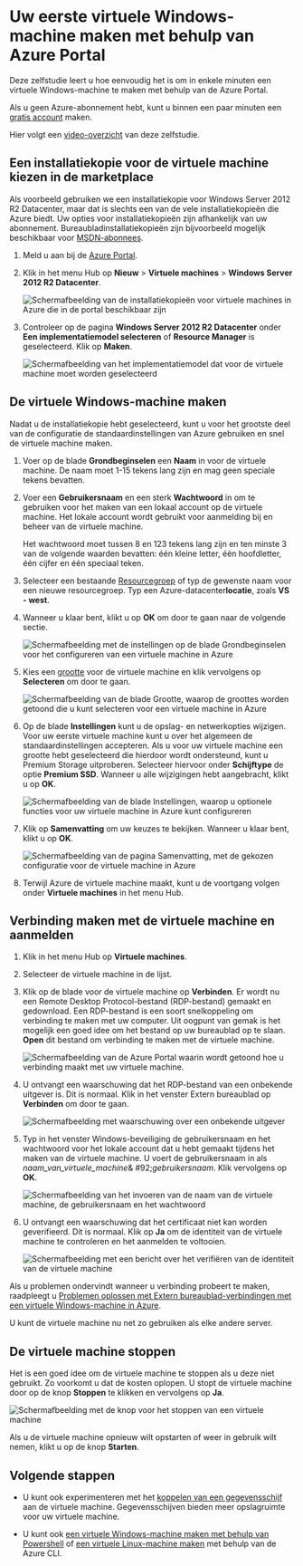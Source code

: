 <properties
    pageTitle="Uw eerste virtuele Windows-machine maken | Microsoft Azure"
    description="Informatie over het maken van uw eerste virtuele Windows-machine met behulp van Azure Portal."
    keywords="Windows virtual machine,create a virtual machine,virtual computer,setting up a virtual machine"
    services="virtual-machines-windows"
    documentationCenter=""
    authors="cynthn"
    manager="timlt"
    editor=""
    tags="azure-resource-manager"/>
<tags
    ms.service="virtual-machines-windows"
    ms.workload="infrastructure-services"
    ms.tgt_pltfrm="vm-windows"
    ms.devlang="na"
    ms.topic="hero-article"
    ms.date="05/05/2016"
    ms.author="cynthn"/>

# Uw eerste virtuele Windows-machine maken met behulp van Azure Portal

Deze zelfstudie leert u hoe eenvoudig het is om in enkele minuten een virtuele Windows-machine te maken met behulp van de Azure Portal.  

Als u geen Azure-abonnement hebt, kunt u binnen een paar minuten een [gratis account](https://azure.microsoft.com/free/) maken.

Hier volgt een [video-overzicht](https://channel9.msdn.com/Blogs/Azure-Documentation-Shorts/Create-A-Virtual-Machine-Running-Windows-In-The-Azure-Preview-Portal) van deze zelfstudie. 


## Een installatiekopie voor de virtuele machine kiezen in de marketplace

Als voorbeeld gebruiken we een installatiekopie voor Windows Server 2012 R2 Datacenter, maar dat is slechts een van de vele installatiekopieën die Azure biedt. Uw opties voor installatiekopieën zijn afhankelijk van uw abonnement. Bureaubladinstallatiekopieën zijn bijvoorbeeld mogelijk beschikbaar voor [MSDN-abonnees](https://azure.microsoft.com/pricing/member-offers/msdn-benefits-details/?WT.mc_id=A261C142F).

1. Meld u aan bij de [Azure Portal](https://portal.azure.com).

2. Klik in het menu Hub op **Nieuw** > **Virtuele machines** > **Windows Server 2012 R2 Datacenter**.

    ![Schermafbeelding van de installatiekopieën voor virtuele machines in Azure die in de portal beschikbaar zijn](./media/virtual-machines-windows-hero-tutorial/marketplace-new.png)


3. Controleer op de pagina **Windows Server 2012 R2 Datacenter** onder **Een implementatiemodel selecteren** of **Resource Manager** is geselecteerd. Klik op **Maken**.

    ![Schermafbeelding van het implementatiemodel dat voor de virtuele machine moet worden geselecteerd](./media/virtual-machines-windows-hero-tutorial/deployment-model.png)

## De virtuele Windows-machine maken

Nadat u de installatiekopie hebt geselecteerd, kunt u voor het grootste deel van de configuratie de standaardinstellingen van Azure gebruiken en snel de virtuele machine maken.

1. Voer op de blade **Grondbeginselen** een **Naam** in voor de virtuele machine. De naam moet 1-15 tekens lang zijn en mag geen speciale tekens bevatten.

2. Voer een **Gebruikersnaam** en een sterk **Wachtwoord** in om te gebruiken voor het maken van een lokaal account op de virtuele machine. Het lokale account wordt gebruikt voor aanmelding bij en beheer van de virtuele machine. 

    Het wachtwoord moet tussen 8 en 123 tekens lang zijn en ten minste 3 van de volgende waarden bevatten: één kleine letter, één hoofdletter, één cijfer en één speciaal teken. 


3. Selecteer een bestaande [Resourcegroep](../resource-group-overview.md#resource-groups) of typ de gewenste naam voor een nieuwe resourcegroep. Typ een Azure-datacenter**locatie**, zoals **VS - west**. 

4. Wanneer u klaar bent, klikt u op **OK** om door te gaan naar de volgende sectie. 

    ![Schermafbeelding met de instellingen op de blade Grondbeginselen voor het configureren van een virtuele machine in Azure](./media/virtual-machines-windows-hero-tutorial/basics-blade.png)

    
5. Kies een [grootte](virtual-machines-windows-sizes.md) voor de virtuele machine en klik vervolgens op **Selecteren** om door te gaan. 

    ![Schermafbeelding van de blade Grootte, waarop de groottes worden getoond die u kunt selecteren voor een virtuele machine in Azure](./media/virtual-machines-windows-hero-tutorial/size-blade.png)

6. Op de blade **Instellingen** kunt u de opslag- en netwerkopties wijzigen. Voor uw eerste virtuele machine kunt u over het algemeen de standaardinstellingen accepteren. Als u voor uw virtuele machine een grootte hebt geselecteerd die hierdoor wordt ondersteund, kunt u Premium Storage uitproberen. Selecteer hiervoor onder **Schijftype** de optie **Premium SSD**. Wanneer u alle wijzigingen hebt aangebracht, klikt u op **OK**.

    ![Schermafbeelding van de blade Instellingen, waarop u optionele functies voor uw virtuele machine in Azure kunt configureren](./media/virtual-machines-windows-hero-tutorial/settings-blade.png)

7. Klik op **Samenvatting** om uw keuzes te bekijken. Wanneer u klaar bent, klikt u op **OK**.

    ![Schermafbeelding van de pagina Samenvatting, met de gekozen configuratie voor de virtuele machine in Azure](./media/virtual-machines-windows-hero-tutorial/summary-blade.png)

8. Terwijl Azure de virtuele machine maakt, kunt u de voortgang volgen onder **Virtuele machines** in het menu Hub. 


## Verbinding maken met de virtuele machine en aanmelden

1.  Klik in het menu Hub op **Virtuele machines**.

2.  Selecteer de virtuele machine in de lijst.

3. Klik op de blade voor de virtuele machine op **Verbinden**. Er wordt nu een Remote Desktop Protocol-bestand (RDP-bestand) gemaakt en gedownload. Een RDP-bestand is een soort snelkoppeling om verbinding te maken met uw computer. Uit oogpunt van gemak is het mogelijk een goed idee om het bestand op uw bureaublad op te slaan. **Open** dit bestand om verbinding te maken met de virtuele machine.

    ![Schermafbeelding van de Azure Portal waarin wordt getoond hoe u verbinding maakt met uw virtuele machine.](./media/virtual-machines-windows-hero-tutorial/connect.png)

4. U ontvangt een waarschuwing dat het RDP-bestand van een onbekende uitgever is. Dit is normaal. Klik in het venster Extern bureaublad op **Verbinden** om door te gaan.

    ![Schermafbeelding met waarschuwing over een onbekende uitgever](./media/virtual-machines-windows-hero-tutorial/rdp-warn.png)

5. Typ in het venster Windows-beveiliging de gebruikersnaam en het wachtwoord voor het lokale account dat u hebt gemaakt tijdens het maken van de virtuele machine. U voert de gebruikersnaam in als *naam_van_virtuele_machine*& #92;*gebruikersnaam*. Klik vervolgens op **OK**.

    ![Schermafbeelding van het invoeren van de naam van de virtuele machine, de gebruikersnaam en het wachtwoord](./media/virtual-machines-windows-hero-tutorial/credentials.png)
    
6.  U ontvangt een waarschuwing dat het certificaat niet kan worden geverifieerd. Dit is normaal. Klik op **Ja** om de identiteit van de virtuele machine te controleren en het aanmelden te voltooien.

    ![Schermafbeelding met een bericht over het verifiëren van de identiteit van de virtuele machine](./media/virtual-machines-windows-hero-tutorial/cert-warning.png)


Als u problemen ondervindt wanneer u verbinding probeert te maken, raadpleegt u [Problemen oplossen met Extern bureaublad-verbindingen met een virtuele Windows-machine in Azure](virtual-machines-windows-troubleshoot-rdp-connection.md).

U kunt de virtuele machine nu net zo gebruiken als elke andere server.

## De virtuele machine stoppen

Het is een goed idee om de virtuele machine te stoppen als u deze niet gebruikt. Zo voorkomt u dat de kosten oplopen. U stopt de virtuele machine door op de knop **Stoppen** te klikken en vervolgens op **Ja**.

![Schermafbeelding met de knop voor het stoppen van een virtuele machine](./media/virtual-machines-windows-hero-tutorial/stop-vm.png)
    
Als u de virtuele machine opnieuw wilt opstarten of weer in gebruik wilt nemen, klikt u op de knop **Starten**.


## Volgende stappen

* U kunt ook experimenteren met het [koppelen van een gegevensschijf](virtual-machines-windows-attach-disk-portal.md) aan de virtuele machine. Gegevensschijven bieden meer opslagruimte voor uw virtuele machine.

* U kunt ook [een virtuele Windows-machine maken met behulp van Powershell](virtual-machines-windows-ps-create.md) of [ een virtuele Linux-machine maken](virtual-machines-linux-quick-create-cli.md) met behulp van de Azure CLI.



<!--HONumber=Jun16_HO2-->


